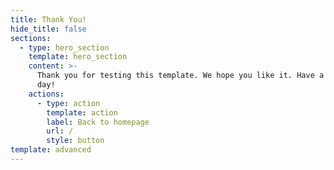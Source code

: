 ```yaml
---
title: Thank You!
hide_title: false
sections:
  - type: hero_section
    template: hero_section
    content: >-
      Thank you for testing this template. We hope you like it. Have a great
      day!
    actions:
      - type: action
        template: action
        label: Back to homepage
        url: /
        style: button
template: advanced
---
```

